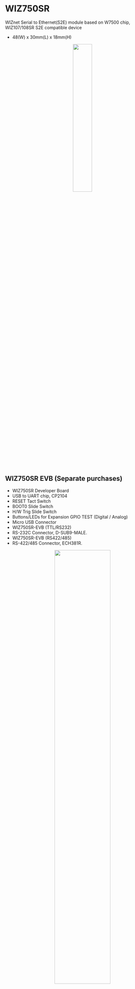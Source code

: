 

# WIZ750SR
WIZnet Serial to Ethernet(S2E) module based on W7500 chip, WIZ107/108SR S2E compatible device

- 48(W) x 30mm(L) x 18mm(H)
<!-- WIZ750SR pic -->
<p align="center">
  <img width="35%" src="https://www.wiznet.io/wp-content/uploads/2016/11/WIZ750SR_QuarterView.png" />
</p>


## WIZ750SR EVB (Separate purchases)

- WIZ750SR Developer Board
- USB to UART chip, CP2104
- RESET Tact Switch
- BOOT0 Slide Switch
- H/W Trig Slide Switch
- Buttons/LEDs for Expansion GPIO TEST (Digital / Analog)
- Micro USB Connector
- WIZ750SR-EVB (TTL/RS232)
 - RS-232C Connector, D-SUB9-MALE.
- WIZ750SR-EVB (RS422/485)
 - RS-422/485 Connector, ECH381R.

<!-- WIZ750SR EVB pic -->
<p align="center">
  <img width="60%" src="http://www.wiznet.io/wp-content/uploads/2016/11/1WIZ750SR-TTL-EVB_.png" />
</p>
 
For more details, please refer to [WIZ750SR document page](https://docs.wiznet.io/Product/S2E-Module/WIZ750SR/) in [WIZnet Documents](https://docs.wiznet.io/).
 
 
## Features
- WIZnet W7500P Hardwired TCP/IP SoC chip
  - Hardwired TCP/IP Core
  - The one-chip solution which integrates an ARM Cortex-M0
  - Embedded PHY(IC plus IP101G)
  - Hardwired TCP/IP stack supports TCP, UDP, IPv4, ICMP, ARP, IGMP, and PPPoE protocols
  - Easy to implement the other network protocols
- Software and Hardware compatible with WIZ107/108SR S2E Module
- The modules is available in three versions:
  - WIZ750SR-TTL: TTL Version
  - WIZ750SR-RS232: RS-232 Version
  - WIZ750SR-RS485: RS-485/422 Version
- For more details, please refer to the [WIZ750SR document page](https://docs.wiznet.io/Product/S2E-Module/WIZ750SR/)
 
 
## Hardware material, Documents and Others
Various materials are could be found at [WIZ750SR document page](https://docs.wiznet.io/Product/S2E-Module/WIZ750SR/) in [WIZnet Documents](https://docs.wiznet.io/).
- Documents
  - Overview
  - Getting Started Guide
  - User's Manual
  - Configuration Tool Manual
  - Command Manual
  - Trouble Shooting
- Technical Reference (Datasheet)
  - Hardware Specification
  - Electrical Characteristics
  - Reference Schematic & Parts
  - Dimension
 
 
## Software
These are Firmware projects (source code) based on Keil IDE for ARM (version 5)
- Firmware source code
  - Application (App)
  - Boot
- WIZ750SR operation manual
  - [WIZ750SR Command Manual](https://docs.wiznet.io/Product/S2E-Module/WIZ750SR/command-manual-EN)
  - [WIZ750SR Configuration Tool Manual](https://docs.wiznet.io/Product/S2E-Module/WIZ750SR/configuration-tool-manual-new-EN)
 
 
## Tool
- [ISP Tool](https://docs.wiznet.io/Product/iMCU/W7500/documents/appnote/how-to-use-isp-tool)
- [Configuration Tool (GUI)](https://github.com/Wiznet/WIZnet-S2E-Tool-GUI) (New!)
- [Configuration Tool (CLI)](https://github.com/Wiznet/WIZnet-S2E-Tool)
- [WIZVSP](https://docs.wiznet.io/Product/S2E-Module/WIZ750SR/download#wiz-vsp) 
 
 
## Update History

<p align="center">
  <img width="100%" src="https://user-images.githubusercontent.com/9648281/70020317-94f94880-15cf-11ea-9dd1-ee18b8221ed0.png" />
</p>



**When you are using F/W after Boot 1.3 Version, you should check the memory area in the project setting(Both Boot and App).**

| Memory area of Boot Project(Boot after v1.3)                                                                      | Memory area of App Project(Boot after v1.3)                                                                       |
| ----------------------------------------------------------------------------------------------------------- | ----------------------------------------------------------------------------------------------------------- |
| ![boot](http://user-images.githubusercontent.com/9648281/85361501-0e9a5900-b557-11ea-8173-5ae5aadc46c9.png) | ![app](https://user-images.githubusercontent.com/9648281/95705625-9be0f500-0c8f-11eb-9ddf-52d06c43fcf0.png) |

### latest F/W version(Boot v1.4)
v1.4.0 Stable
 - Improvements:
   - Add Config WebServer
   - Include http parser issue fix in ioLibrary

  
### latest F/W version(Boot v1.3)
v1.3.3 Stable
 - Improvements:
   - Added in order to remove some unused functions
   - Modified the start ISR address from 0x1fd00 to 0x7d00
   - Modified flag of socket when socket function use(Non Block)

<details markdown="1">   
<summary>Boot V1.3 history</summary>

v1.3.2 Stable
- Bug fixes:
   - Fixed pin mapping : DSR pin of WizZ750SR-100/105/110

v1.3.1 Stable
- Bug fixes:
  - When exception situation of TCP Connection - Class C private IP
When the module IP and Remote IP is 192.168.xx.xx and third ip is different for each, ARP request operation is not transmitted.(This part had deleted)


v1.3.0 Stable
- Bug fixes:
  - When APP firmware is uploading using the configuration Tool and Board is power off, the product not operate.
  - DHCP Lease Time :  when _DHCP_DEBUG_ enable, DHCP Lease Time is fixed as 10 second. 
  	- DHCP lease time is modified to use it that information of received packet from DHCP Server.
  - The Status LED(PA_07) of  WIZ750SR_1xx doesn't operate.
    - The Status LED(PA_07) of  WIZ750SR_1xx is modified. Turning on an LED and making it blink once per second.
  - Compare DHCP Server IP :  When DHCP OFFER Packet receive from DHCP Server,the DHCP server ip in packet compare with previous DHCP Server IP.
- Improvements:
  - The ISR address have changed to fixed address. The ISR address of APP did no more have to need copy and use in Boot.
</details>

## Caution
<p align="center">
  <img width="70%" src="https://user-images.githubusercontent.com/9648281/70020315-94f94880-15cf-11ea-89cd-6bb3b2f1b7f1.png" />
</p>

 - V1.2 Boot + V1.2.x App : Working
 - V1.2 Boot + V1.3.x App : Working
 - V1.3 Boot + V1.3.x App : Working
 - V1.3 Boot + V1.2.x App : **Not Working**


* * *

### latest F/W version(Boot V1.2)
v1.2.9 Stable
- Improvements:
   - Added in order to remove some unused functions
   - Modified flag of socket when socket function use(Non Block)


<details markdown="1">   
**<summary>Boot V1.2 history</summary>**

v1.2.8 Stable
- Bug fixes:
   - Fixed pin mapping : DSR pin of WizZ750SR-100/105/110

v1.2.7 Stable
- Bug fixes: All bug fixed described at upper v1.3.0 and v1.3.1 except Impovements.

v1.2.6 Stable
- Bug fixes:
  - If serial data packing 'time' option  is less than 500ms, the first serial data(+++) ignored in GW mode.

- Improvements:
  - While IP address allocate using DHCP,
    the device can be made searchable using the Configuration tool and it can change the mode(AT mode <-> GW mode).
    - While IP address is allocating using DHCP , it can change the AT mode. It can show that the status of channel change from ATmode to OPEN in Configuration tool. So AT command didn't operate.    
 

v1.2.5 Stable
- Bug fixes:
  - Modyfied the setSn_DHAR() Address offset.
  - Modyfied the WIZ750SR-110 HW_Trigger pin.

- Improvements:
  - If remote ip address is multicast address, enable multicating and set Sn_DHAR, Sn_DIPR, Sn_DPORTR before open socket 
  
v1.2.4 Stable
- Bug fixes:
  - Serial data packing 'time' option does not work if serial command mode switching code is disabled.
  - Fixed typo of debug message

- Improvements
  - Added the PHY init stabilization code
  - Restore TCP connection status function to Status Pin (WIZ750SR-100/105/110 only)
    - The Status pin now acts as an 'HW_Trigger' pin(Input at booting) and a TCP connection status pin(output). 

v1.2.3 Stable
- Bug Fixes:
  - Fixed an issue where the pin states could not be saved correctly if the user's GPIO is set to 'Digital Output'

- Improvements:
  - From this version, AppBoot mode supports TCP unicast search function
  	- Until the previous version, AppBoot mode only supported the UDP search function
  	- This is an enhancement to enable firmware update even in device control using TCP unicast search function in new configuration tool

- Changes:
  - The function of the STATUS pin that was responsible for the TCP connection status indicator function has been changed to Command mode switch trigger pin (HW_Trigger).
    - This changes only apply to the WIZ750SR-1xx product family (WIZ750SR-100/105/110, change to maintain compatibility with WIZ100SR)
    - The HW_Trigger pin up to v1.2.2 will no longer work with v1.2.3. The STATUS pin acts as the HW_Trigger.
    
v1.2.2 Stable
- Bug Fixes:
  - Stabilize the network operation of the W7500P devices 
  - Error in setting function in App_Boot mode due to 'TR', 'SC' command processing failure
  - Applied the missing TCP retransmission timeout-value change

v1.2.2 Pre-release
- Bug Fixes:
  - Internal bug fixing (PHY init)
  - Char serial packing option(delimiter) setting does not correctly apply some hex codes
    
- Improvements:
  - Changed the location of the flash erase operation function during network firmware update
    - Now the application area flash memory is erased after socket establishment of TCP connection for the firmware update
  - Extended serial debug message added: 
    - If this option is selected, users can check the sent and received data via the serial debug port. (WIZnet S2E tool GUI version 0.4.0 or later)

- Changes:
  - Changed the TCP retransmission timeout-value from 250ms to 200ms(return to default value)
      - The TCP timeout can be adjusted by the TCP retransmission retry count added in firmware version 1.2.0.

v1.2.1
- Improvements:
  - Enhanced operational stability when performing configuration data save and factory reset functions 

v1.2.1 Pre-release
- Bug Fixes:
  - 'Character' of serial data packing option is not set correctly 

v1.2.0
- Bug Fixes:
  - Data loss problem due to unintended delay in RS-485 mode (WIZ750SR-RS485 only)
  - Incorrect command processing problem: If the processing of a command set containing unsupported commands via Ethernet is sent to WIZ750SR, the device only responds a result until the error occurs
- Improvements:
  - Command added:
    - TR: TCP retransmission retry count adjustment function(WR, param range: 1 ~ 255)
    - BU: AppBoot update function (WO)
  - Changed the firmware update mechanism:
    - The app-backup area is no longer used and flash update operation is only performed in AppBoot mode
  - Now an error message about command processing will be output only during serial command mode operation  
- Known Issues:
  - 'Character' of serial data packing option is not set correctly
    - This issue will be fixed in firmware version 1.2.1

v1.1.2
- Bug Fixes:
  - MAC address changed problem when device settings are saved (very occasionally)
  - Delayed response to search in config-tool when connecting to server in TCP client mode
  - Force socket close when fw update fails occurred
- Improvements:
  - Supports serial baudrate up to 460.8kbps
  - Added device profiles of WIZ750SR-1xx series to project source code

v1.1.1
- Bug Fixes:
  - Firmware update timeout function error in AppBoot mode
  - 10M Ethernet fixed error (W7500P only)
  - Invalid parameter of FW command (firmware update)
- Improvements:
  - Command added: AppBoot mode switching function(AB)
  - Initial boot latency(1500ms) has been removed

v1.1.0
- First release : 2016

</detailes>

